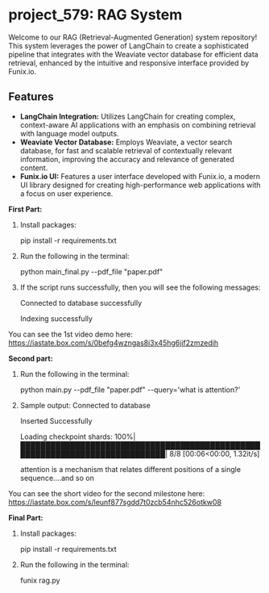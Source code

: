 # project_579: RAG System
Welcome to our RAG (Retrieval-Augmented Generation) system repository! This system leverages the power of LangChain to create a sophisticated pipeline that integrates with the Weaviate vector database for efficient data retrieval, enhanced by the intuitive and responsive interface provided by Funix.io.

## Features
- **LangChain Integration:** Utilizes LangChain for creating complex, context-aware AI applications with an emphasis on combining retrieval with language model outputs.
- **Weaviate Vector Database:** Employs Weaviate, a vector search database, for fast and scalable retrieval of contextually relevant information, improving the accuracy and relevance of generated content.
- **Funix.io UI:** Features a user interface developed with Funix.io, a modern UI library designed for creating high-performance web applications with a focus on user experience.

**First Part:**

1. Install packages:
   
    pip install -r requirements.txt

2. Run the following in the terminal:
   
    python main_final.py --pdf_file "paper.pdf"

3. If the script runs successfully, then you will see the following messages:
   
    Connected to database successfully
   
    Indexing successfully

You can see the 1st video demo here: 
https://iastate.box.com/s/0befg4wzngas8i3x45hg6jif2zmzedih


**Second part:**

1. Run the following in the terminal:
   
    python main.py --pdf_file "paper.pdf" --query='what is attention?'

2. Sample output:
   Connected to database
   
   Inserted Successfully
   
   Loading checkpoint shards: 100%|█████████████████████████████████████████████████████████████████████████████| 8/8 [00:06<00:00,  1.32it/s]


   attention is a mechanism that relates different positions of a single sequence....and so on

You can see the short video for the second milestone here:
https://iastate.box.com/s/leunf877sgdd7t0zcb54nhc526otkw08

**Final Part:**
1. Install packages:
   
    pip install -r requirements.txt
   
2. Run the following in the terminal:
   
    funix rag.py

